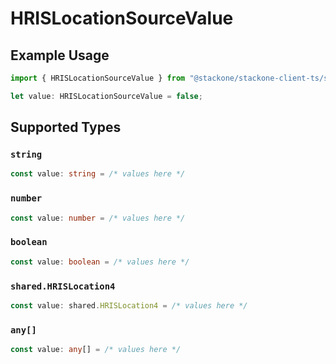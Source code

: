 # HRISLocationSourceValue

## Example Usage

```typescript
import { HRISLocationSourceValue } from "@stackone/stackone-client-ts/sdk/models/shared";

let value: HRISLocationSourceValue = false;
```

## Supported Types

### `string`

```typescript
const value: string = /* values here */
```

### `number`

```typescript
const value: number = /* values here */
```

### `boolean`

```typescript
const value: boolean = /* values here */
```

### `shared.HRISLocation4`

```typescript
const value: shared.HRISLocation4 = /* values here */
```

### `any[]`

```typescript
const value: any[] = /* values here */
```

